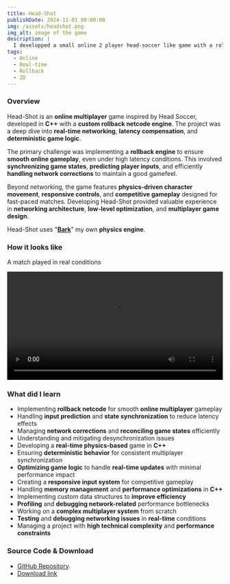 ```yaml
---
title: Head-Shot
publishDate: 2024-11-01 00:00:00
img: /assets/headshot.png
img_alt: image of the game
description: |
  I developped a small online 2 player head-soccer like game with a rollback engine
tags:
  - Online
  - Real-time
  - Rollback
  - 2D
---
```


### Overview

Head-Shot is an **online multiplayer** game inspired by Head Soccer, developed in **C++** with a **custom rollback netcode engine**. The project was a deep dive into **real-time networking**, **latency compensation**, and **deterministic game logic**.

The primary challenge was implementing a **rollback engine** to ensure **smooth online gameplay**, even under high latency conditions. This involved **synchronizing game states**, **predicting player inputs**, and efficiently **handling network corrections** to maintain a good gamefeel.

Beyond networking, the game features **physics-driven character movement**, **responsive controls**, and **competitive gameplay** designed for fast-paced matches. Developing Head-Shot provided valuable experience in **networking architecture**, **low-level optimization**, and **multiplayer game design**.

Head-Shot uses "[**Bark**](/work/nested/bark)" my own **physics engine**. 

### How it looks like

A match played in real conditions

<video controls width="100%">
  <source src="/assets/ressources/ressourceRollback/HeadShot.mp4" type="video/mp4">
  Your browser does not support the video tag.
</video>

### What did I learn

- Implementing **rollback netcode** for smooth **online multiplayer** gameplay
- Handling **input prediction** and **state synchronization** to reduce latency effects
- Managing **network corrections** and **reconciling game states** efficiently
- Understanding and mitigating desynchronization issues
- Developing a **real-time physics-based** game in **C++**
- Ensuring **deterministic behavior** for consistent multiplayer synchronization
- **Optimizing game logic** to handle **real-time updates** with minimal performance impact
- Creating a **responsive input system** for competitive gameplay
- Handling **memory management** and **performance optimizations** in **C++**
- Implementing custom data structures to **improve efficiency**
- **Profiling** and **debugging network-related** performance bottlenecks
- Working on a **complex multiplayer system** from scratch
- **Testing** and **debugging networking issues** in **real-time** conditions
- Managing a project with **high technical complexity** and **performance constraints**

### Source Code & Download

- [GitHub Repository](https://github.com/Cochta/Head-Shot).
- [Download link](https://github.com/Cochta/Head-Shot/releases/download/1.0/Head.Shot.zip)

